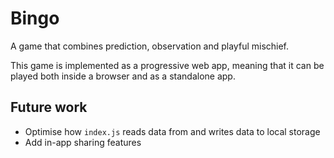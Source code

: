 # Bingo

A game that combines prediction, observation and playful mischief.

This game is implemented as a progressive web app, meaning that it can be played both inside a browser and as a standalone app.


## Future work

- Optimise how ```index.js``` reads data from and writes data to local storage
- Add in-app sharing features
